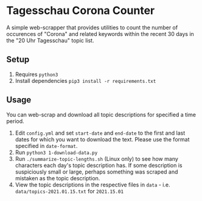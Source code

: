 # Tagesschau Corona Counter

A simple web-scrapper that provides utilities to count the number of occurences of "Corona" and related keywords within the recent 30 days in the "20 Uhr Tagesschau" topic list.

## Setup
  1. Requires `python3`
  1. Install dependencies `pip3 install -r requirements.txt`

## Usage
  You can web-scrap and download all topic descriptions for  specified a time period.

  1. Edit `config.yml` and set `start-date` and `end-date` to the first and last dates for which you want to download the text. Please use the format specified in `date-format`.
  1. Run `python3 1-download-data.py`
  1. Run `./summarize-topic-lengths.sh` (Linux only) to see how many characters each day's topic description has. If some description is suspiciously small or large, perhaps something was scraped and mistaken as the topic description.
  1. View the topic descriptions in the respective files in `data` - i.e. `data/topics-2021.01.15.txt` for `2021.15.01`
